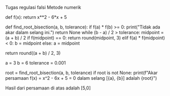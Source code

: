Tugas regulasi falsi Metode numerik 


def f(x):
return x**2 - 6*x + 5

def find_root_bisection(a, b, tolerance):
if f(a) * f(b) >= 0:
    print("Tidak ada akar dalam selang ini.")
    return None
while (b - a) / 2 > tolerance:
    midpoint = (a + b) / 2
    if f(midpoint) == 0:
        return round(midpoint, 3)
    elif f(a) * f(midpoint) < 0:
        b = midpoint
    else:
        a = midpoint

return round((a + b) / 2, 3)

a = 3
b = 6
tolerance = 0.001

root = find_root_bisection(a, b, tolerance)
if root is not None:
print(f"Akar persamaan f(x) = x^2 - 6x + 5 = 0 dalam selang [{a}, {b}] adalah {root}")

Hasil dari persamaan di atas adalah [5,0]
